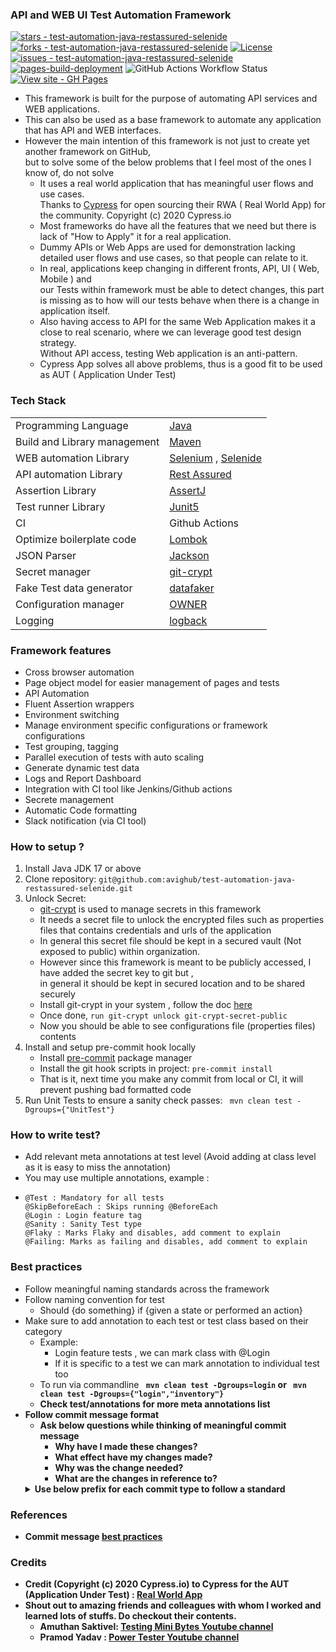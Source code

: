 ### API and WEB UI Test Automation Framework

[![stars - test-automation-java-restassured-selenide](https://img.shields.io/github/stars/avighub/test-automation-java-restassured-selenide?style=social)](https://github.com/avighub/test-automation-java-restassured-selenide)
[![forks - test-automation-java-restassured-selenide](https://img.shields.io/github/forks/avighub/test-automation-java-restassured-selenide?style=social)](https://github.com/avighub/test-automation-java-restassured-selenide)
[![License](https://img.shields.io/badge/License-MIT-blue)](#license)
[![issues - test-automation-java-restassured-selenide](https://img.shields.io/github/issues/avighub/test-automation-java-restassured-selenide)](https://github.com/avighub/test-automation-java-restassured-selenide/issues)
<br>[![pages-build-deployment](https://github.com/avighub/api-web-test-automation-java/actions/workflows/pages/pages-build-deployment/badge.svg)](https://github.com/avighub/api-web-test-automation-java/actions/workflows/pages/pages-build-deployment)
![GitHub Actions Workflow Status](https://img.shields.io/github/actions/workflow/status/avighub/test-automation-java-restassured-selenide/run-tests-on-pr-or-push.yml)
<br>[![View site - GH Pages](https://img.shields.io/badge/View_site-GH_Pages-2ea44f?style=for-the-badge)](https://avighub.github.io/test-automation-java-restassured-selenide/)

- This framework is built for the purpose of automating API services and WEB applications.
- This can also be used as a base framework to automate any application that has API and WEB interfaces.
- However the main intention of this framework is not just to create yet another framework on GitHub,<br> but to solve
  some of the below problems that I feel most of the ones I know of, do not solve
    - It uses a real world application that has meaningful user flows and use cases.<br> Thanks
      to [Cypress](https://github.com/cypress-io/cypress-realworld-app) for open sourcing their RWA ( Real World App)
      for the community. Copyright (c) 2020 Cypress.io
    - Most frameworks do have all the features that we need but there is lack of "How to Apply" it for a real
      application.
    - Dummy APIs or Web Apps are used for demonstration lacking detailed user flows and use cases, so that people can
      relate to it.
    - In real, applications keep changing in different fronts, API, UI ( Web, Mobile ) and <br>our Tests within
      framework must be able to detect changes, this part is missing as to how will our tests behave when there is a
      change in application itself.
    - Also having access to API for the same Web Application makes it a close to real scenario, where we can leverage
      good test design strategy. <br>Without API access, testing Web application is an anti-pattern.
    - Cypress App solves all above problems, thus is a good fit to be used as AUT ( Application Under Test)

### Tech Stack

|                              |                                                                                         |
|------------------------------|-----------------------------------------------------------------------------------------|
| Programming Language         | [Java](https://www.oracle.com/in/java/technologies/javase/jdk11-archive-downloads.html) |
| Build and Library management | [Maven](https://maven.apache.org/)                                                      |
| WEB automation Library       | [Selenium](https://www.selenium.dev/)    , [Selenide](https://selenide.org/)            |
| API automation Library       | [Rest Assured](https://rest-assured.io/)                                                |
| Assertion Library            | [AssertJ](https://assertj.github.io/doc/#assertj-overview)                              |
| Test runner  Library         | [Junit5](https://junit.org/junit5/)                                                     |
| CI                           | Github Actions                                                                          |
| Optimize boilerplate code    | [Lombok](https://projectlombok.org/)                                                    |
| JSON Parser                  | [Jackson](https://github.com/FasterXML/jackson)                                         |
| Secret manager               | [git-crypt](https://github.com/AGWA/git-crypt)                                          |
| Fake Test data generator     | [datafaker](https://github.com/datafaker-net/datafaker)                                 |
| Configuration manager        | [OWNER](https://matteobaccan.github.io/owner/docs/welcome/)                             |
| Logging                      | [logback](https://logback.qos.ch/)                                                      |

### Framework features

- Cross browser automation
- Page object model for easier management of pages and tests
- API Automation
- Fluent Assertion wrappers
- Environment switching
- Manage environment specific configurations or framework configurations
- Test grouping, tagging
- Parallel execution of tests with auto scaling
- Generate dynamic test data
- Logs and Report Dashboard
- Integration with CI tool like Jenkins/Github actions
- Secrete management
- Automatic Code formatting
- Slack notification (via CI tool)

### How to setup ?

1. Install Java JDK 17 or above
2. Clone repository: `git@github.com:avighub/test-automation-java-restassured-selenide.git`
3. Unlock Secret:
    - [git-crypt](https://github.com/AGWA/git-crypt) is used to manage secrets in this framework
    - It needs a secret file to unlock the encrypted files such as properties files that contains credentials and urls
      of the application
    - In general this secret file should be kept in a secured vault (Not exposed to public) within organization.
    - However since this framework is meant to be publicly accessed, I have added the secret key to git but ,<br> in
      general it should be kept in secured location and to be shared securely
    - Install git-crypt in your system , follow the doc [here](https://github.com/AGWA/git-crypt/blob/master/INSTALL.md)
    - Once done, `run git-crypt unlock git-crypt-secret-public`
    - Now you should be able to see configurations file (properties files) contents
4. Install and setup pre-commit hook locally
    - Install [pre-commit](https://pre-commit.com/#install) package manager
    - Install the git hook scripts in project: ```pre-commit install```
    - That is it, next time you make any commit from local or CI, it will prevent pushing bad formatted code
5. Run Unit Tests to ensure a sanity check passes: ``` mvn clean test -Dgroups={"UnitTest"}```

### How to write test?

- Add relevant meta annotations at test level (Avoid adding at class level as it is easy to miss the annotation)
- You may use multiple annotations, example :
- ```
  @Test : Mandatory for all tests
  @SkipBeforeEach : Skips running @BeforeEach
  @Login : Login feature tag
  @Sanity : Sanity Test type
  @Flaky : Marks Flaky and disables, add comment to explain
  @Failing: Marks as failing and disables, add comment to explain
  ```

### Best practices

- Follow meaningful naming standards across the framework
- Follow naming convention for test
    - Should {do something} if {given a state or performed an action}
- Make sure to add annotation to each test or test class based on their category
    - Example:
        - Login feature tests , we can mark class with @Login
        - If it is specific to a test we can mark annotation to individual test too
    - To run via commandline <b>  ``` mvn clean test -Dgroups=login```
      or ``` mvn clean test -Dgroups={"login","inventory"}```
    - Check test/annotations for more meta annotations list
- Follow commit message format
    - Ask below questions while thinking of meaningful commit message
        - Why have I made these changes?
        - What effect have my changes made?
        - Why was the change needed?
        - What are the changes in reference to?
    <details>
       <summary>Use below prefix for each commit type to follow a standard</summary>
        feat – a new feature is introduced with the changes
        <br>fix – a bug fix has occurred
        <br>chore – changes that do not relate to a fix or feature and don't modify src or test files (for example
          updating dependencies)
        <br>refactor – refactored code that neither fixes a bug nor adds a feature
        <br>docs – updates to documentation such as a the README or other markdown files
        <br>style – changes that do not affect the meaning of the code, likely related to code formatting such as
          white-space, missing semi-colons, and so on.
        <br>test – including new or correcting previous tests
        <br>perf – performance improvements
        <br>ci – continuous integration related
        <br>build – changes that affect the build system or external dependencies
        <br>revert – reverts a previous commit
        </details>

### References

- Commit message [best practices](https://www.freecodecamp.org/news/how-to-write-better-git-commit-messages/)

### Credits

- Credit (Copyright (c) 2020 Cypress.io) to Cypress for the AUT (Application Under
  Test) : [Real World App](https://github.com/cypress-io/cypress-realworld-app)
- Shout out to amazing friends and colleagues with whom I worked and learned lots of stuffs. Do checkout their contents.
    - Amuthan Saktivel: [Testing Mini Bytes Youtube channel](https://www.youtube.com/@TestingMiniBytes)
    - Pramod Yadav : [Power Tester Youtube channel](https://www.youtube.com/@powertester5596)
